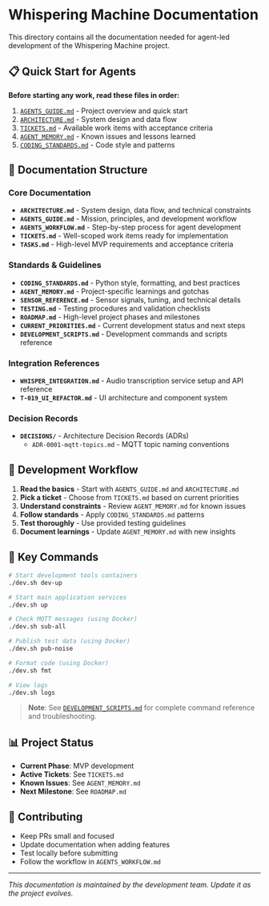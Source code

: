 # Whispering Machine Documentation

This directory contains all the documentation needed for agent-led development of the Whispering Machine project.

## 📋 Quick Start for Agents

**Before starting any work, read these files in order:**

1. [`AGENTS_GUIDE.md`](./AGENTS_GUIDE.md) - Project overview and quick start
2. [`ARCHITECTURE.md`](./ARCHITECTURE.md) - System design and data flow
3. [`TICKETS.md`](./TICKETS.md) - Available work items with acceptance criteria
4. [`AGENT_MEMORY.md`](./AGENT_MEMORY.md) - Known issues and lessons learned
5. [`CODING_STANDARDS.md`](./CODING_STANDARDS.md) - Code style and patterns

## 📁 Documentation Structure

### Core Documentation
- **`ARCHITECTURE.md`** - System design, data flow, and technical constraints
- **`AGENTS_GUIDE.md`** - Mission, principles, and development workflow
- **`AGENTS_WORKFLOW.md`** - Step-by-step process for agent development
- **`TICKETS.md`** - Well-scoped work items ready for implementation
- **`TASKS.md`** - High-level MVP requirements and acceptance criteria

### Standards & Guidelines
- **`CODING_STANDARDS.md`** - Python style, formatting, and best practices
- **`AGENT_MEMORY.md`** - Project-specific learnings and gotchas
- **`SENSOR_REFERENCE.md`** - Sensor signals, tuning, and technical details
- **`TESTING.md`** - Testing procedures and validation checklists
- **`ROADMAP.md`** - High-level project phases and milestones
- **`CURRENT_PRIORITIES.md`** - Current development status and next steps
- **`DEVELOPMENT_SCRIPTS.md`** - Development commands and scripts reference

### Integration References
- **`WHISPER_INTEGRATION.md`** - Audio transcription service setup and API reference
- **`T-019_UI_REFACTOR.md`** - UI architecture and component system

### Decision Records
- **`DECISIONS/`** - Architecture Decision Records (ADRs)
  - `ADR-0001-mqtt-topics.md` - MQTT topic naming conventions

## 🚀 Development Workflow

1. **Read the basics** - Start with `AGENTS_GUIDE.md` and `ARCHITECTURE.md`
2. **Pick a ticket** - Choose from `TICKETS.md` based on current priorities
3. **Understand constraints** - Review `AGENT_MEMORY.md` for known issues
4. **Follow standards** - Apply `CODING_STANDARDS.md` patterns
5. **Test thoroughly** - Use provided testing guidelines
6. **Document learnings** - Update `AGENT_MEMORY.md` with new insights

## 🔧 Key Commands

```bash
# Start development tools containers
./dev.sh dev-up

# Start main application services
./dev.sh up

# Check MQTT messages (using Docker)
./dev.sh sub-all

# Publish test data (using Docker)
./dev.sh pub-noise

# Format code (using Docker)
./dev.sh fmt

# View logs
./dev.sh logs
```

> **Note**: See [`DEVELOPMENT_SCRIPTS.md`](./DEVELOPMENT_SCRIPTS.md) for complete command reference and troubleshooting.

## 📊 Project Status

- **Current Phase**: MVP development
- **Active Tickets**: See `TICKETS.md`
- **Known Issues**: See `AGENT_MEMORY.md`
- **Next Milestone**: See `ROADMAP.md`

## 🤝 Contributing

- Keep PRs small and focused
- Update documentation when adding features
- Test locally before submitting
- Follow the workflow in `AGENTS_WORKFLOW.md`

---

*This documentation is maintained by the development team. Update it as the project evolves.*
